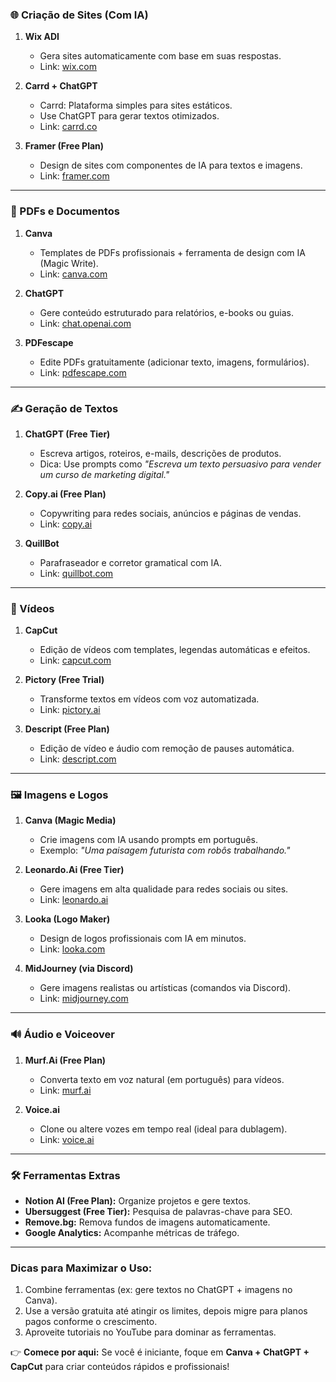 ### **🌐 Criação de Sites (Com IA)**  
1. **Wix ADI**  
   - Gera sites automaticamente com base em suas respostas.  
   - Link: [wix.com](https://www.wix.com)  

2. **Carrd + ChatGPT**  
   - Carrd: Plataforma simples para sites estáticos.  
   - Use ChatGPT para gerar textos otimizados.  
   - Link: [carrd.co](https://carrd.co)  

3. **Framer (Free Plan)**  
   - Design de sites com componentes de IA para textos e imagens.  
   - Link: [framer.com](https://www.framer.com)  

---

### **📄 PDFs e Documentos**  
1. **Canva**  
   - Templates de PDFs profissionais + ferramenta de design com IA (Magic Write).  
   - Link: [canva.com](https://www.canva.com)  

2. **ChatGPT**  
   - Gere conteúdo estruturado para relatórios, e-books ou guias.  
   - Link: [chat.openai.com](https://chat.openai.com)  

3. **PDFescape**  
   - Edite PDFs gratuitamente (adicionar texto, imagens, formulários).  
   - Link: [pdfescape.com](https://www.pdfescape.com)  

---

### **✍️ Geração de Textos**  
1. **ChatGPT (Free Tier)**  
   - Escreva artigos, roteiros, e-mails, descrições de produtos.  
   - Dica: Use prompts como *"Escreva um texto persuasivo para vender um curso de marketing digital."*  

2. **Copy.ai (Free Plan)**  
   - Copywriting para redes sociais, anúncios e páginas de vendas.  
   - Link: [copy.ai](https://www.copy.ai)  

3. **QuillBot**  
   - Parafraseador e corretor gramatical com IA.  
   - Link: [quillbot.com](https://quillbot.com)  

---

### **🎥 Vídeos**  
1. **CapCut**  
   - Edição de vídeos com templates, legendas automáticas e efeitos.  
   - Link: [capcut.com](https://www.capcut.com)  

2. **Pictory (Free Trial)**  
   - Transforme textos em vídeos com voz automatizada.  
   - Link: [pictory.ai](https://pictory.ai)  

3. **Descript (Free Plan)**  
   - Edição de vídeo e áudio com remoção de pauses automática.  
   - Link: [descript.com](https://www.descript.com)  

---

### **🖼️ Imagens e Logos**  
1. **Canva (Magic Media)**  
   - Crie imagens com IA usando prompts em português.  
   - Exemplo: *"Uma paisagem futurista com robôs trabalhando."*  

2. **Leonardo.Ai (Free Tier)**  
   - Gere imagens em alta qualidade para redes sociais ou sites.  
   - Link: [leonardo.ai](https://leonardo.ai)  

3. **Looka (Logo Maker)**  
   - Design de logos profissionais com IA em minutos.  
   - Link: [looka.com](https://looka.com)  

4. **MidJourney (via Discord)**  
   - Gere imagens realistas ou artísticas (comandos via Discord).  
   - Link: [midjourney.com](https://www.midjourney.com)  

---

### **🔊 Áudio e Voiceover**  
1. **Murf.Ai (Free Plan)**  
   - Converta texto em voz natural (em português) para vídeos.  
   - Link: [murf.ai](https://murf.ai)  

2. **Voice.ai**  
   - Clone ou altere vozes em tempo real (ideal para dublagem).  
   - Link: [voice.ai](https://voice.ai)  

---

### **🛠️ Ferramentas Extras**  
- **Notion AI (Free Plan):** Organize projetos e gere textos.  
- **Ubersuggest (Free Tier):** Pesquisa de palavras-chave para SEO.  
- **Remove.bg:** Remova fundos de imagens automaticamente.  
- **Google Analytics:** Acompanhe métricas de tráfego.  

---

### **Dicas para Maximizar o Uso:**  
1. Combine ferramentas (ex: gere textos no ChatGPT + imagens no Canva).  
2. Use a versão gratuita até atingir os limites, depois migre para planos pagos conforme o crescimento.  
3. Aproveite tutoriais no YouTube para dominar as ferramentas.  

👉 **Comece por aqui:** Se você é iniciante, foque em **Canva + ChatGPT + CapCut** para criar conteúdos rápidos e profissionais!
